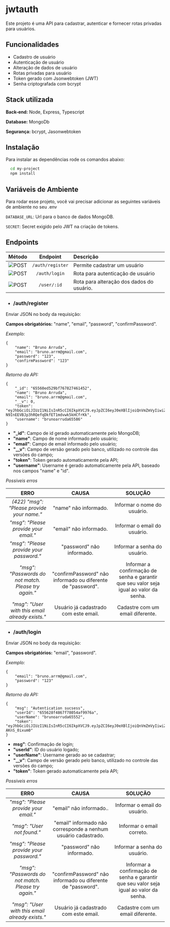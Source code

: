 
# jwtauth

Este projeto é uma API para cadastrar, autenticar e fornecer rotas privadas para usuários.


## Funcionalidades

- Cadastro de usuário
- Autenticação de usuário
- Alteração de dados de usuário
- Rotas privadas para usuário
- Token gerado com Jsonwebtoken (JWT)
- Senha criptografada com bcrypt


## Stack utilizada

**Back-end:** Node, Express, Typescript

**Database:** MongoDb

**Segurança:** bcrypt, Jasonwebtoken


## Instalação

Para instalar as dependências rode os comandos abaixo:

```bash
  cd my-project
  npm install
```
    
## Variáveis de Ambiente

Para rodar esse projeto, você vai precisar adicionar as seguintes variáveis de ambiente no seu .env

`DATABASE_URL`: Url para o banco de dados MongoDB.

`SECRET`: Secret exigido pelo JWT na criação de tokens.


## Endpoints

| **Método** | **Endpoint** | **Descrição** |
| :---: | :---: | :--- |
| ![POST](https://img.shields.io/badge/POST-34d399) | ``/auth/register`` | Permite cadastrar um usuário|
| ![POST](https://img.shields.io/badge/POST-34d399) | ``/auth/login`` | Rota para autenticação de usuário |
| ![POST](https://img.shields.io/badge/PUT-2c7bd3) | ``/user/:id`` | Rota para alteração dos dados do usuário. |


- ### /auth/register

Enviar JSON no body da requisição:

**Campos obrigatórios:** "name", "email", "password", "confirmPassword".

*Exemplo:*
```
{
	"name": "Bruno Arruda",
	"email": "bruno.arrm@gmail.com",
	"password": "123",
	"confirmPassword": "123"
}
```
*Retorno da API:*
```
{
    "_id": "65560ed529bf767827461452",
    "name": "Bruno Arruda",
    "email": "bruno.arrm@gmail.com",
    "__v": 0,
    "token": "eyJhbGciOiJIUzI1NiIsInR5cCI6IkpXVCJ9.eyJpZCI6eyJ0eXBlIjoiQnVmZmVyIiwiZGF0YSI6WzEwMSw4NiwxNCwyMTMsNDEsMTkxLDExOCwxMjAsMzksNzAsMjAsODJdfSwiaWF0IjoxNzAwMTM4NzEwfQ.PVEG2O-N9InEEVBJp3hRQefqDkfET1mdvwk5kHCfrKk",
    "username": "brunoarruda65586"
}
```


- **"_id"**: Campo de id gerado automaticamente pelo MongoDB;
- **"name"**: Campo de nome informado pelo usuário;
- **"email"**: Campo de email informado pelo usuário;
- **"__v"**: Campo de versão gerado pelo banco, utilizado no controle das versões do campo;
- **"token"**: Token gerado automaticamente pela API;
- **"username"**: Username é gerado automaticamente pela API, baseado nos campos "name" e "id".

*Possíveis erros*

| **ERRO** | **CAUSA** | **SOLUÇÃO** |
| :---: | :---: | :---: |
| *(422) "msg": "Please provide your name."* | "name" não informado. | Informar o nome do usuário. |
| *"msg": "Please provide your email."* | "email" não informado. | Informar o email do usuário. |
| *"msg": "Please provide your password."* | "password" não informado. | Informar a senha do usuário. |
|*"msg": "Passwords do not match. Please try again."* | "confirmPassword" não informado ou diferente de "password". | Informar a confirmação de senha e garantir que seu valor seja igual ao valor da senha. |
| *"msg": "User with this email already exists."* | Usuário já cadastrado com este email. | Cadastre com um email diferente. |

- ### /auth/login

Enviar JSON no body da requisição:

**Campos obrigatórios:** "email", "password".

*Exemplo:*
```
{
	"email": "bruno.arrm@gmail.com",
	"password": "123"
}
```
*Retorno da API:*
```
{
    "msg": "Autentication sucsess",
    "userId": "655628f4867f78054af9976a",
    "userName": "brunoarruda65552",
    "token": "eyJhbGciOiJIUzI1NiIsInR5cCI6IkpXVCJ9.eyJpZCI6eyJ0eXBlIjoiQnVmZmVyIiwiZGF0YSI6WzEwMSw4Niw0MCwyNDQsMTM0LDEyNywxMjAsNSw3NCwyNDksMTUxLDEwNl19LCJpYXQiOjE3MDAxNDY0Nzl9.Cj9GTSST3ChPbNHHYGw1ahYP3NonfGj-AKnS_0ixum0"
}
```


- **msg"**: Confirmação de login;
- **"userId"**: ID do usuário logado;
- **"userName"**: Username gerado ao se cadastrar;
- **"__v"**: Campo de versão gerado pelo banco, utilizado no controle das versões do campo;
- **"token"**: Token gerado automaticamente pela API;

*Possíveis erros*

| **ERRO** | **CAUSA** | **SOLUÇÃO** |
| :---: | :---: | :---: |
| *"msg": "Please provide your email."* | "email" não informado.. | Informar o email do usuário. |
| *"msg": "User not found."* | "email" informado não corresponde a nenhum usuário cadastrado. | Informar o email correto. |
| *"msg": "Please provide your password."* | "password" não informado. | Informar a senha do usuário. |
|*"msg": "Passwords do not match. Please try again."* | "confirmPassword" não informado ou diferente de "password". | Informar a confirmação de senha e garantir que seu valor seja igual ao valor da senha. |
| *"msg": "User with this email already exists."* | Usuário já cadastrado com este email. | Cadastre com um email diferente. |